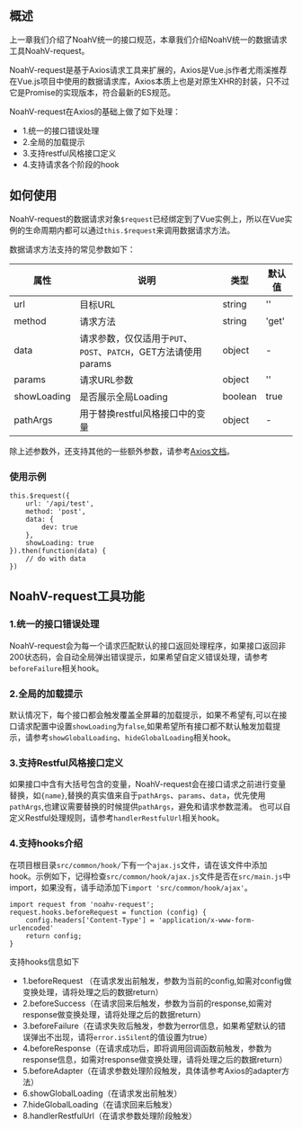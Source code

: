 
## 概述

上一章我们介绍了NoahV统一的接口规范，本章我们介绍NoahV统一的数据请求工具NoahV-request。

NoahV-request是基于Axios请求工具来扩展的，Axios是Vue.js作者尤雨溪推荐在Vue.js项目中使用的数据请求库，Axios本质上也是对原生XHR的封装，只不过它是Promise的实现版本，符合最新的ES规范。

NoahV-request在Axios的基础上做了如下处理：

* 1.统一的接口错误处理
* 2.全局的加载提示
* 3.支持restful风格接口定义
* 4.支持请求各个阶段的hook

## 如何使用
NoahV-request的数据请求对象`$request`已经绑定到了Vue实例上，所以在Vue实例的生命周期内都可以通过`this.$request`来调用数据请求方法。

数据请求方法支持的常见参数如下：

| 属性  | 说明         | 类型   | 默认值 |
| ----- | ----------- | ------ | ------ |
| url |    目标URL | string | ''    |
| method |   请求方法 | string | 'get'    |
| data |   请求参数，仅仅适用于`PUT`、 `POST`、`PATCH`，GET方法请使用params| object | -    |
| params |   请求URL参数 | object | ''    |
| showLoading |  是否展示全局Loading | boolean | true   |
| pathArgs |  用于替换restful风格接口中的变量 | object | -   |


除上述参数外，还支持其他的一些额外参数，请参考[Axios文档](https://github.com/axios/axios#request-config)。

### 使用示例
<div class="normal-code">

```
this.$request({
    url: '/api/test',
    method: 'post',
    data: {
        dev: true
    },
    showLoading: true
}).then(function(data) {
    // do with data
})
```
</div>

## NoahV-request工具功能

### 1.统一的接口错误处理
NoahV-request会为每一个请求匹配默认的接口返回处理程序，如果接口返回非200状态码，会自动全局弹出错误提示，如果希望自定义错误处理，请参考`beforeFailure`相关hook。

### 2.全局的加载提示
默认情况下，每个接口都会触发覆盖全屏幕的加载提示，如果不希望有,可以在接口请求配置中设置`showLoading`为`false`,如果希望所有接口都不默认触发加载提示，请参考`showGlobalLoading`、`hideGlobalLoading`相关hook。

### 3.支持Restful风格接口定义
如果接口中含有大括号包含的变量，NoahV-request会在接口请求之前进行变量替换，如`{name}`,替换的真实值来自于`pathArgs`、`params`、`data`，优先使用`pathArgs`,也建议需要替换的时候提供`pathArgs`，避免和请求参数混淆。
也可以自定义Restful处理规则，请参考`handlerRestfulUrl`相关hook。

### 4.支持hooks介绍

在项目根目录`src/common/hook/`下有一个`ajax.js`文件，请在该文件中添加hook。示例如下，记得检查`src/common/hook/ajax.js`文件是否在`src/main.js`中import，如果没有，请手动添加下`import 'src/common/hook/ajax'`。
<div class="normal-code">

```
import request from 'noahv-request';
request.hooks.beforeRequest = function (config) {
    config.headers['Content-Type'] = 'application/x-www-form-urlencoded'
    return config;
}
```
</div>

支持hooks信息如下
* 1.beforeRequest （在请求发出前触发，参数为当前的config,如需对config做变换处理，请将处理之后的数据return）
* 2.beforeSuccess（在请求回来后触发，参数为当前的response,如需对response做变换处理，请将处理之后的数据return）
* 3.beforeFailure（在请求失败后触发，参数为error信息，如果希望默认的错误弹出不出现，请将`error.isSilent`的值设置为true）
* 4.beforeResponse（在请求成功后，即将调用回调函数前触发，参数为response信息，如需对response做变换处理，请将处理之后的数据return）
* 5.beforeAdapter（在请求参数处理阶段触发，具体请参考Axios的adapter方法）
* 6.showGlobalLoading（在请求发出前触发）
* 7.hideGlobalLoading（在请求回来后触发）
* 8.handlerRestfulUrl（在请求参数处理阶段触发）
